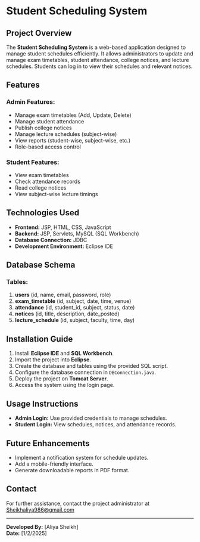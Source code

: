 # Student Scheduling System

## Project Overview

The **Student Scheduling System** is a web-based application designed to manage student schedules efficiently. It allows administrators to update and manage exam timetables, student attendance, college notices, and lecture schedules. Students can log in to view their schedules and relevant notices.

## Features

### **Admin Features:**

- Manage exam timetables (Add, Update, Delete)
- Manage student attendance
- Publish college notices
- Manage lecture schedules (subject-wise)
- View reports (student-wise, subject-wise, etc.)
- Role-based access control

### **Student Features:**

- View exam timetables
- Check attendance records
- Read college notices
- View subject-wise lecture timings

## Technologies Used

- **Frontend:** JSP, HTML, CSS, JavaScript
- **Backend:** JSP, Servlets, MySQL (SQL Workbench)
- **Database Connection:** JDBC
- **Development Environment:** Eclipse IDE

## Database Schema

### **Tables:**

1. **users** (id, name, email, password, role)
2. **exam\_timetable** (id, subject, date, time, venue)
3. **attendance** (id, student\_id, subject, status, date)
4. **notices** (id, title, description, date\_posted)
5. **lecture\_schedule** (id, subject, faculty, time, day)

## Installation Guide

1. Install **Eclipse IDE** and **SQL Workbench**.
2. Import the project into **Eclipse**.
3. Create the database and tables using the provided SQL script.
4. Configure the database connection in `DBConnection.java`.
5. Deploy the project on **Tomcat Server**.
6. Access the system using the login page.

## Usage Instructions

- **Admin Login:** Use provided credentials to manage schedules.
- **Student Login:** View schedules, notices, and attendance records.

## Future Enhancements

- Implement a notification system for schedule updates.
- Add a mobile-friendly interface.
- Generate downloadable reports in PDF format.

## Contact

For further assistance, contact the project administrator at [Sheikhaliya986@gmail.com](mailto\:Sheikhaliya986@gmail.com)

---

**Developed By:** [Aliya Sheikh]\
**Date:** [1/2/2025]


